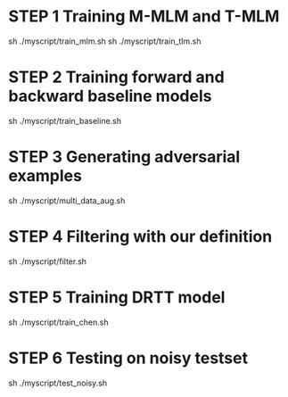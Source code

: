 # STEP 1 Training M-MLM and T-MLM
sh ./myscript/train_mlm.sh
sh ./myscript/train_tlm.sh

# STEP 2 Training forward and backward baseline models
sh ./myscript/train_baseline.sh

# STEP 3 Generating adversarial examples
sh ./myscript/multi_data_aug.sh

# STEP 4 Filtering with our definition
sh ./myscript/filter.sh

# STEP 5 Training DRTT model
sh ./myscript/train_chen.sh

# STEP 6 Testing on noisy testset
sh ./myscript/test_noisy.sh
